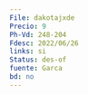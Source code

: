 ```yaml
---
File: dakotajxde
Precio: 9
Ph-Vd: 248-204
Fdesc: 2022/06/26
links: si
Status: des-of
fuente: Garca
bd: no
---
```

